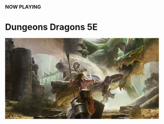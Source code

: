 ### NOW PLAYING

# Dungeons <i class="fab fa-d-and-d"></i> Dragons 5E

<a class="featured" href="/campaign">![Image](/dnd-5e-phandelver-carousel.png)</a>
